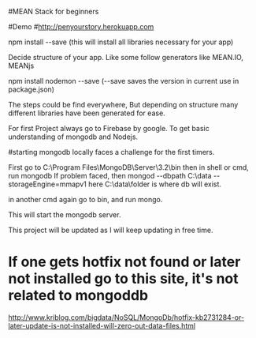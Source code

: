 #MEAN Stack for beginners

#Demo
#http://penyourstory.herokuapp.com


npm install --save (this will install all libraries necessary for your app)

Decide structure of your app. Like some follow generators like MEAN.IO, MEANjs

npm install nodemon --save (--save saves the version in current use in package.json)

The steps could be find everywhere, But depending on structure many different libraries have been generated for ease.

For first Project always go to Firebase by google. To get basic understanding of mongodb and Nodejs.

#starting mongodb locally faces a challenge for the first timers.

First go to C:\Program Files\MongoDB\Server\3.2\bin then in shell or cmd, run mongodb
If problem faced, then mongod --dbpath C:\data --storageEngine=mmapv1  here C:\data\folder  is where db will exist.

in another cmd again go to bin, and run mongo.

This will start the mongodb server.

This project will be updated as I will keep updating in free time.

# If one gets hotfix not found or later not installed go to this site, it's not related to mongoddb
http://www.kriblog.com/bigdata/NoSQL/MongoDb/hotfix-kb2731284-or-later-update-is-not-installed-will-zero-out-data-files.html
